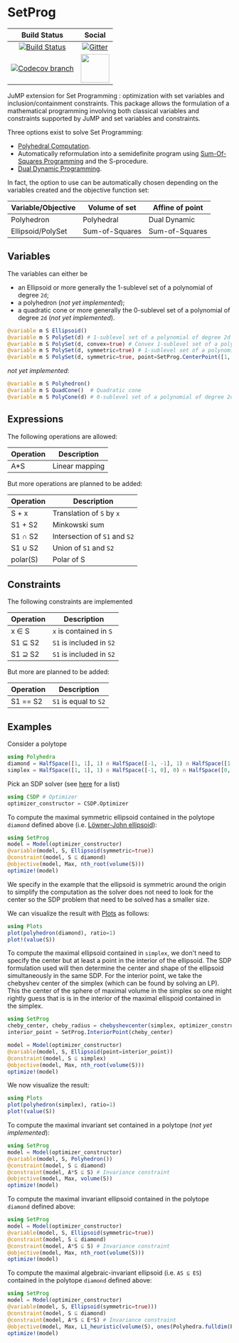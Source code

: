 # SetProg

| **Build Status** | **Social** |
|:----------------:|:----------:|
| [![Build Status][build-img]][build-url] | [![Gitter][gitter-img]][gitter-url] |
| [![Codecov branch][codecov-img]][codecov-url] | [<img src="https://upload.wikimedia.org/wikipedia/commons/thumb/a/af/Discourse_logo.png/799px-Discourse_logo.png" width="64">][discourse-url] |

JuMP extension for Set Programming : optimization with set variables and inclusion/containment constraints. This package allows the formulation of a mathematical programming involving both classical variables and constraints supported by JuMP and set variables and constraints.

Three options exist to solve Set Programming:
* [Polyhedral Computation](https://github.com/JuliaPolyhedra/Polyhedra.jl).
* Automatically reformulation into a semidefinite program using [Sum-Of-Squares Programming](https://github.com/JuliaOpt/SumOfSquares.jl) and the S-procedure.
* [Dual Dynamic Programming](https://github.com/JuliaStochOpt/StructDualDynProg.jl).

In fact, the option to use can be automatically chosen depending on the variables created and the objective function set:

| Variable/Objective | Volume of set  | Affine of point |
|--------------------|----------------|-----------------|
| Polyhedron         | Polyhedral     | Dual Dynamic    |
| Ellipsoid/PolySet  | Sum-of-Squares | Sum-of-Squares  |

## Variables

The variables can either be
* an Ellipsoid or more generally the 1-sublevel set of a polynomial of degree `2d`;
* a polyhedron (*not yet implemented*);
* a quadratic cone or more generally the 0-sublevel set of a polynomial of degree `2d` (*not yet implemented*).

```julia
@variable m S Ellipsoid()
@variable m S PolySet(d) # 1-sublevel set of a polynomial of degree 2d
@variable m S PolySet(d, convex=true) # Convex 1-sublevel set of a polynomial of degree 2d
@variable m S PolySet(d, symmetric=true) # 1-sublevel set of a polynomial of degree 2d symmetric around the origin
@variable m S PolySet(d, symmetric=true, point=SetProg.CenterPoint([1, 0])) # 1-sublevel set of a polynomial of degree 2d symmetric around the [1, 0]
```

*not yet implemented*:
```julia
@variable m S Polyhedron()
@variable m S QuadCone()  # Quadratic cone
@variable m S PolyCone(d) # 0-sublevel set of a polynomial of degree 2d
```

## Expressions

The following operations are allowed:

| Operation | Description                   |
|-----------|-------------------------------|
| A\*S      | Linear mapping                |

But more operations are planned to be added:

| Operation | Description                   |
|-----------|-------------------------------|
| S + x     | Translation of `S` by `x`     |
| S1 + S2   | Minkowski sum                 |
| S1 ∩ S2   | Intersection of `S1` and `S2` |
| S1 ∪ S2   | Union of `S1` and `S2`        |
| polar(S)  | Polar of S                    |

## Constraints

The following constraints are implemented

| Operation | Description              |
|-----------|--------------------------|
| x ∈ S     | `x` is contained in `S`  |
| S1 ⊆ S2   | `S1` is included in `S2` |
| S1 ⊇ S2   | `S1` is included in `S2` |

But more are planned to be added:

| Operation | Description              |
|-----------|--------------------------|
| S1 == S2  | `S1` is equal to `S2`    |

## Examples

Consider a polytope
```julia
using Polyhedra
diamond = HalfSpace([1, 1], 1) ∩ HalfSpace([-1, -1], 1) ∩ HalfSpace([1, -1], 1) ∩ HalfSpace([-1, 1], 1)
simplex = HalfSpace([1, 1], 1) ∩ HalfSpace([-1, 0], 0) ∩ HalfSpace([0, -1], 0)
```
Pick an SDP solver (see [here](https://www.juliaopt.org/JuMP.jl/stable/installation/#Getting-Solvers-1) for a list)
```julia
using CSDP # Optimizer
optimizer_constructor = CSDP.Optimizer
```

To compute the maximal symmetric ellipsoid contained in the polytope `diamond` defined above (i.e. [Löwner-John ellipsoid](https://github.com/rdeits/LoewnerJohnEllipsoids.jl)):
```julia
using SetProg
model = Model(optimizer_constructor)
@variable(model, S, Ellipsoid(symmetric=true))
@constraint(model, S ⊆ diamond)
@objective(model, Max, nth_root(volume(S)))
optimize!(model)
```
We specify in the example that the ellipsoid is symmetric around the origin to
simplify the computation as the solver does not need to look for the center so
the SDP problem that need to be solved has a smaller size.

We can visualize the result with [Plots](http://juliaplots.org/) as follows:
```julia
using Plots
plot(polyhedron(diamond), ratio=1)
plot!(value(S))
```

To compute the maximal ellipsoid contained in `simplex`, we don't need to specify
the center but at least a point in the interior of the ellipsoid. The SDP
formulation used will then determine the center and shape of the ellipsoid
simultaneously in the same SDP. For the interior point, we take the chebyshev
center of the simplex (which can be found by solving an LP). This the center of
the sphere of maximal volume in the simplex so one might rightly guess that is is
in the interior of the maximal ellispoid contained in the simplex.
```julia
using SetProg
cheby_center, cheby_radius = chebyshevcenter(simplex, optimizer_constructor)
interior_point = SetProg.InteriorPoint(cheby_center)

model = Model(optimizer_constructor)
@variable(model, S, Ellipsoid(point=interior_point))
@constraint(model, S ⊆ simplex)
@objective(model, Max, nth_root(volume(S)))
optimize!(model)
```

We now visualize the result:
```julia
using Plots
plot(polyhedron(simplex), ratio=1)
plot!(value(S))
```

To compute the maximal invariant set contained in a polytope (*not yet implemented*):
```julia
using SetProg
model = Model(optimizer_constructor)
@variable(model, S, Polyhedron())
@constraint(model, S ⊆ diamond)
@constraint(model, A*S ⊆ S) # Invariance constraint
@objective(model, Max, volume(S))
optimize!(model)
```

To compute the maximal invariant ellipsoid contained in the polytope `diamond` defined above:
```julia
using SetProg
model = Model(optimizer_constructor)
@variable(model, S, Ellipsoid(symmetric=true))
@constraint(model, S ⊆ diamond)
@constraint(model, A*S ⊆ S) # Invariance constraint
@objective(model, Max, nth_root(volume(S)))
optimize!(model)
```

To compute the maximal algebraic-invariant ellipsoid (i.e. `AS ⊆ ES`) contained in the polytope `diamond` defined above:
```julia
using SetProg
model = Model(optimizer_constructor)
@variable(model, S, Ellipsoid(symmetric=true)))
@constraint(model, S ⊆ diamond)
@constraint(model, A*S ⊆ E*S) # Invariance constraint
@objective(model, Max, L1_heuristic(volume(S), ones(Polyhedra.fulldim(P))))
optimize!(model)
```

[build-img]: https://github.com/blegat/SetProg.jl/workflows/CI/badge.svg?branch=master
[build-url]: https://github.com/blegat/SetProg.jl/actions?query=workflow%3ACI
[codecov-img]: http://codecov.io/github/blegat/SetProg.jl/coverage.svg?branch=master
[codecov-url]: http://codecov.io/github/blegat/SetProg.jl?branch=master

[gitter-url]: https://gitter.im/JuliaPolyhedra/Lobby?utm_source=share-link&utm_medium=link&utm_campaign=share-link
[gitter-img]: https://badges.gitter.im/JuliaPolyhedra/Lobby.svg
[discourse-url]: https://discourse.julialang.org/c/domain/opt
